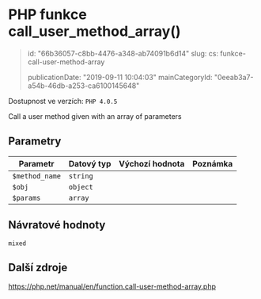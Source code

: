 PHP funkce call_user_method_array()
===================================

> id: "66b36057-c8bb-4476-a348-ab74091b6d14"
> slug:
> 	cs: funkce-call-user-method-array
> 
> publicationDate: "2019-09-11 10:04:03"
> mainCategoryId: "0eeab3a7-a54b-46db-a253-ca6100145648"

Dostupnost ve verzích: `PHP 4.0.5`

Call a user method given with an array of parameters


Parametry
--------------

| Parametr | Datový typ | Výchozí hodnota | Poznámka |
|-----|-----|-----|-----|
| `$method_name` | `string` |  |  |
| `$obj` | `object` |  |  |
| `$params` | `array` |  |  |


Návratové hodnoty
----------------

`mixed`



Další zdroje
------------

https://php.net/manual/en/function.call-user-method-array.php
